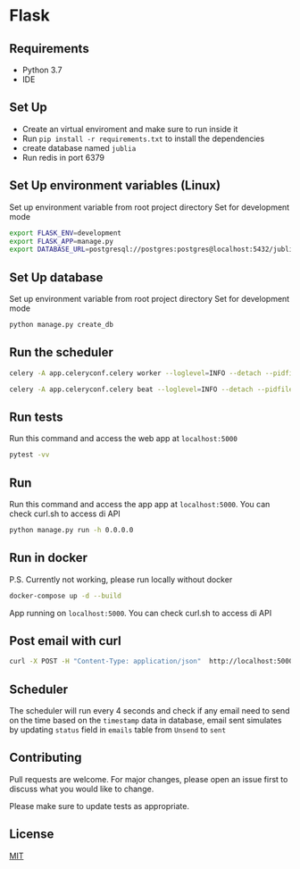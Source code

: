 # Flask

## Requirements

- Python 3.7
- IDE

## Set Up

- Create an virtual enviroment and make sure to run inside it
- Run `pip install -r requirements.txt` to install the dependencies
- create database named `jublia`
- Run redis in port 6379

## Set Up environment variables (Linux)

Set up environment variable from root project directory
Set for development mode

```bash
export FLASK_ENV=development
export FLASK_APP=manage.py
export DATABASE_URL=postgresql://postgres:postgres@localhost:5432/jublia
```

## Set Up database

Set up environment variable from root project directory
Set for development mode

```bash
python manage.py create_db
```

## Run the scheduler

```bash
celery -A app.celeryconf.celery worker --loglevel=INFO --detach --pidfile=''

celery -A app.celeryconf.celery beat --loglevel=INFO --detach --pidfile=''
```

## Run tests

Run this command and access the web app at `localhost:5000`

```bash
pytest -vv
```

## Run

Run this command and access the app app at `localhost:5000`. You can check curl.sh to access di API

```bash
python manage.py run -h 0.0.0.0
```

## Run in docker

P.S. Currently not working, please run locally without docker

```bash
docker-compose up -d --build
```

App running on `localhost:5000`. You can check curl.sh to access di API

## Post email with curl

```bash
curl -X POST -H "Content-Type: application/json"  http://localhost:5000/save_emails --data '{"event_id": "1", "email_subject": "A good seminar", "email_content": "You should come to this seminar", "timestamp": "2021-12-14 20:02:00"}'
```

## Scheduler

The scheduler will run every 4 seconds and check if any email need to send on the time based on the `timestamp` data in database, email sent simulates by updating `status` field in `emails` table from `Unsend` to `sent`

## Contributing

Pull requests are welcome. For major changes, please open an issue first to discuss what you would like to change.

Please make sure to update tests as appropriate.

## License

[MIT](https://choosealicense.com/licenses/mit/)

